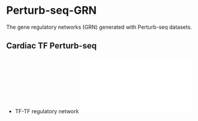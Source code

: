 # Perturb-seq-GRN
The gene regulatory networks (GRN) generated with Perturb-seq datasets.

## Cardiac TF Perturb-seq 
* TF-TF regulatory network
![plot](./TFPerturbseq_network.html)
